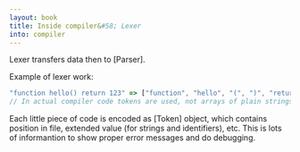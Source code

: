 ```yaml
---
layout: book
title: Inside compiler&#58; Lexer
into: compiler
---
```


<!-- TODO (from docs to here only) -->

Lexer transfers data then to [Parser].

Example of lexer work:

```ts
"function hello() return 123" => ["function", "hello", "(", ")", "return", "123"]
// In actual compiler code tokens are used, not arrays of plain strings
```

Each little piece of code is encoded as [Token] object, which contains position in file, extended value (for strings and identifiers), etc.
This is lots of informantion to show proper error messages and do debugging.

<!-- Related code: -->
